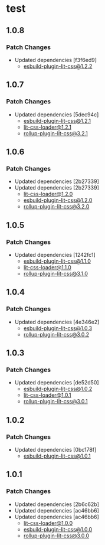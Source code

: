 # test

## 1.0.8

### Patch Changes

- Updated dependencies [f3f6ed9]
  - esbuild-plugin-lit-css@1.2.2

## 1.0.7

### Patch Changes

- Updated dependencies [5dec94c]
  - esbuild-plugin-lit-css@1.2.1
  - lit-css-loader@1.2.1
  - rollup-plugin-lit-css@3.2.1

## 1.0.6

### Patch Changes

- Updated dependencies [2b27339]
- Updated dependencies [2b27339]
  - lit-css-loader@1.2.0
  - esbuild-plugin-lit-css@1.2.0
  - rollup-plugin-lit-css@3.2.0

## 1.0.5

### Patch Changes

- Updated dependencies [1242fc1]
  - esbuild-plugin-lit-css@1.1.0
  - lit-css-loader@1.1.0
  - rollup-plugin-lit-css@3.1.0

## 1.0.4

### Patch Changes

- Updated dependencies [4e346e2]
  - esbuild-plugin-lit-css@1.0.3
  - rollup-plugin-lit-css@3.0.2

## 1.0.3

### Patch Changes

- Updated dependencies [de52d50]
  - esbuild-plugin-lit-css@1.0.2
  - lit-css-loader@1.0.1
  - rollup-plugin-lit-css@3.0.1

## 1.0.2

### Patch Changes

- Updated dependencies [0bc178f]
  - esbuild-plugin-lit-css@1.0.1

## 1.0.1

### Patch Changes

- Updated dependencies [2b6c62b]
- Updated dependencies [ac46bb6]
- Updated dependencies [ac46bb6]
  - lit-css-loader@1.0.0
  - esbuild-plugin-lit-css@1.0.0
  - rollup-plugin-lit-css@3.0.0

